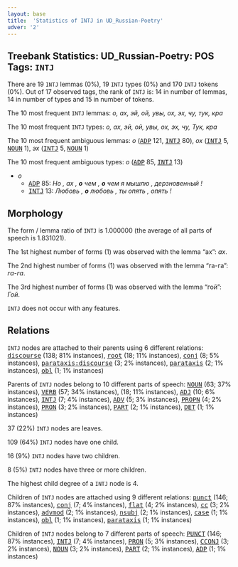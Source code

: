 ```yaml
---
layout: base
title:  'Statistics of INTJ in UD_Russian-Poetry'
udver: '2'
---
```


## Treebank Statistics: UD_Russian-Poetry: POS Tags: `INTJ`

There are 19 `INTJ` lemmas (0%), 19 `INTJ` types (0%) and 170 `INTJ` tokens (0%).
Out of 17 observed tags, the rank of `INTJ` is: 14 in number of lemmas, 14 in number of types and 15 in number of tokens.

The 10 most frequent `INTJ` lemmas: <em>о, ах, эй, ой, увы, ох, эх, чу, тук, кра</em>

The 10 most frequent `INTJ` types:  <em>о, ах, эй, ой, увы, ох, эх, чу, Тук, кра</em>

The 10 most frequent ambiguous lemmas: <em>о</em> (<tt><a href="ru_poetry-pos-ADP.html">ADP</a></tt> 121, <tt><a href="ru_poetry-pos-INTJ.html">INTJ</a></tt> 80), <em>ох</em> (<tt><a href="ru_poetry-pos-INTJ.html">INTJ</a></tt> 5, <tt><a href="ru_poetry-pos-NOUN.html">NOUN</a></tt> 1), <em>эх</em> (<tt><a href="ru_poetry-pos-INTJ.html">INTJ</a></tt> 5, <tt><a href="ru_poetry-pos-NOUN.html">NOUN</a></tt> 1)

The 10 most frequent ambiguous types:  <em>о</em> (<tt><a href="ru_poetry-pos-ADP.html">ADP</a></tt> 85, <tt><a href="ru_poetry-pos-INTJ.html">INTJ</a></tt> 13)


* <em>о</em>
  * <tt><a href="ru_poetry-pos-ADP.html">ADP</a></tt> 85: <em>Но , ах , <b>о</b> чем , <b>о</b> чем я мышлю , дерзновенный !</em>
  * <tt><a href="ru_poetry-pos-INTJ.html">INTJ</a></tt> 13: <em>Любовь , <b>о</b> любовь , ты опять , опять !</em>

## Morphology

The form / lemma ratio of `INTJ` is 1.000000 (the average of all parts of speech is 1.831021).

The 1st highest number of forms (1) was observed with the lemma “ах”: <em>ах</em>.

The 2nd highest number of forms (1) was observed with the lemma “га-га”: <em>га-га</em>.

The 3rd highest number of forms (1) was observed with the lemma “гой”: <em>Гой</em>.

`INTJ` does not occur with any features.


## Relations

`INTJ` nodes are attached to their parents using 6 different relations: <tt><a href="ru_poetry-dep-discourse.html">discourse</a></tt> (138; 81% instances), <tt><a href="ru_poetry-dep-root.html">root</a></tt> (18; 11% instances), <tt><a href="ru_poetry-dep-conj.html">conj</a></tt> (8; 5% instances), <tt><a href="ru_poetry-dep-parataxis-discourse.html">parataxis:discourse</a></tt> (3; 2% instances), <tt><a href="ru_poetry-dep-parataxis.html">parataxis</a></tt> (2; 1% instances), <tt><a href="ru_poetry-dep-obl.html">obl</a></tt> (1; 1% instances)

Parents of `INTJ` nodes belong to 10 different parts of speech: <tt><a href="ru_poetry-pos-NOUN.html">NOUN</a></tt> (63; 37% instances), <tt><a href="ru_poetry-pos-VERB.html">VERB</a></tt> (57; 34% instances),  (18; 11% instances), <tt><a href="ru_poetry-pos-ADJ.html">ADJ</a></tt> (10; 6% instances), <tt><a href="ru_poetry-pos-INTJ.html">INTJ</a></tt> (7; 4% instances), <tt><a href="ru_poetry-pos-ADV.html">ADV</a></tt> (5; 3% instances), <tt><a href="ru_poetry-pos-PROPN.html">PROPN</a></tt> (4; 2% instances), <tt><a href="ru_poetry-pos-PRON.html">PRON</a></tt> (3; 2% instances), <tt><a href="ru_poetry-pos-PART.html">PART</a></tt> (2; 1% instances), <tt><a href="ru_poetry-pos-DET.html">DET</a></tt> (1; 1% instances)

37 (22%) `INTJ` nodes are leaves.

109 (64%) `INTJ` nodes have one child.

16 (9%) `INTJ` nodes have two children.

8 (5%) `INTJ` nodes have three or more children.

The highest child degree of a `INTJ` node is 4.

Children of `INTJ` nodes are attached using 9 different relations: <tt><a href="ru_poetry-dep-punct.html">punct</a></tt> (146; 87% instances), <tt><a href="ru_poetry-dep-conj.html">conj</a></tt> (7; 4% instances), <tt><a href="ru_poetry-dep-flat.html">flat</a></tt> (4; 2% instances), <tt><a href="ru_poetry-dep-cc.html">cc</a></tt> (3; 2% instances), <tt><a href="ru_poetry-dep-advmod.html">advmod</a></tt> (2; 1% instances), <tt><a href="ru_poetry-dep-nsubj.html">nsubj</a></tt> (2; 1% instances), <tt><a href="ru_poetry-dep-case.html">case</a></tt> (1; 1% instances), <tt><a href="ru_poetry-dep-obl.html">obl</a></tt> (1; 1% instances), <tt><a href="ru_poetry-dep-parataxis.html">parataxis</a></tt> (1; 1% instances)

Children of `INTJ` nodes belong to 7 different parts of speech: <tt><a href="ru_poetry-pos-PUNCT.html">PUNCT</a></tt> (146; 87% instances), <tt><a href="ru_poetry-pos-INTJ.html">INTJ</a></tt> (7; 4% instances), <tt><a href="ru_poetry-pos-PRON.html">PRON</a></tt> (5; 3% instances), <tt><a href="ru_poetry-pos-CCONJ.html">CCONJ</a></tt> (3; 2% instances), <tt><a href="ru_poetry-pos-NOUN.html">NOUN</a></tt> (3; 2% instances), <tt><a href="ru_poetry-pos-PART.html">PART</a></tt> (2; 1% instances), <tt><a href="ru_poetry-pos-ADP.html">ADP</a></tt> (1; 1% instances)

